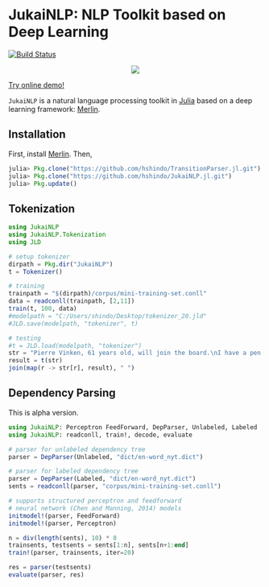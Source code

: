 # JukaiNLP: NLP Toolkit based on Deep Learning

[![Build Status](https://travis-ci.org/hshindo/JukaiNLP.jl.svg?branch=master)](https://travis-ci.org/hshindo/JukaiNLP.jl)
<!-- [![Build status](https://ci.appveyor.com/api/projects/status/github/hshindo/JukaiNLP.jl?branch=master)](https://ci.appveyor.com/project/hshindo/jukaiNLP-jl/branch/master) -->

<p align="center"><img src="https://github.com/hshindo/JukaiNLP.jl/blob/master/JukaiNLP.gif"></p>

[Try online demo!](http://jukainlp.hshindo.com/)

`JukaiNLP` is a natural language processing toolkit in [Julia](http://julialang.org/) based on a deep learning framework: [Merlin](https://github.com/hshindo/Merlin.jl).

## Installation
First, install [Merlin](https://github.com/hshindo/Merlin.jl).
Then,
```julia
julia> Pkg.clone("https://github.com/hshindo/TransitionParser.jl.git")
julia> Pkg.clone("https://github.com/hshindo/JukaiNLP.jl.git")
julia> Pkg.update()
```

## Tokenization

```julia
using JukaiNLP
using JukaiNLP.Tokenization
using JLD

# setup tokenizer
dirpath = Pkg.dir("JukaiNLP")
t = Tokenizer()

# training
trainpath = "$(dirpath)/corpus/mini-training-set.conll"
data = readconll(trainpath, [2,11])
train(t, 100, data)
#modelpath = "C:/Users/shindo/Desktop/tokenizer_20.jld"
#JLD.save(modelpath, "tokenizer", t)

# testing
#t = JLD.load(modelpath, "tokenizer")
str = "Pierre Vinken, 61 years old, will join the board.\nI have a pen.\n"
result = t(str)
join(map(r -> str[r], result), " ")
```

## Dependency Parsing
This is alpha version.
```julia
using JukaiNLP: Perceptron FeedForward, DepParser, Unlabeled, Labeled
using JukaiNLP: readconll, train!, decode, evaluate

# parser for unlabeled dependency tree
parser = DepParser(Unlabeled, "dict/en-word_nyt.dict")

# parser for labeled dependency tree
parser = DepParser(Labeled, "dict/en-word_nyt.dict")
sents = readconll(parser, "corpus/mini-training-set.conll")

# supports structured perceptron and feedforward
# neural network (Chen and Manning, 2014) models
initmodel!(parser, FeedForward)
initmodel!(parser, Perceptron)

n = div(length(sents), 10) * 8
trainsents, testsents = sents[1:n], sents[n+1:end]
train!(parser, trainsents, iter=20)

res = parser(testsents)
evaluate(parser, res)
```
